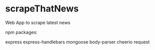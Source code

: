 # scrapeThatNews

Web App to scrape latest news

npm packages:

express
express-handlebars
mongoose
body-parser
cheerio
request
